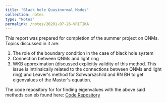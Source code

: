 ```yaml
---
title: "Black hole Quasinormal Modes"
collection: notes
type: "Notes"
permalink: /notes/20201-07-26-VRITIKA
---
```


This report was prepared for completion of the summer project on QNMs. Topics discussed in it are:
1) The role of the boundary condition in the case of black hole system
2) Connection between QNMs and light ring
3) WKB approximation (discussed explicitly validity of this method. This issue is intrinsically related to the connections between QNMs and light ring) and Leaver's method for Schwarszchild and RN BH to get eigenvalues of the Master's equation.

The code repository for for finding eigenvalues with the above said methods can eb found here: [Code Repository](https://github.com/AshleyChraya/QNM_Vritika)